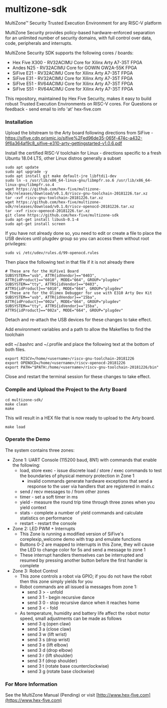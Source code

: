 # multizone-sdk
MultiZone™ Security Trusted Execution Environment for any RISC-V platform

MultiZone Security provides policy-based hardware-enforced separation for an unlimited number of security domains, with full control over data, code, peripherals and interrupts.

MultiZone Security SDK supports the following cores / boards:
 - Hex Five X300 - RV32ACIMU Core for Xilinx Arty A7-35T FPGA
 - Andes  N25 - RV32ACIMU Core for GOWIN GW2A-55K FPGA
 - SiFive E21 - RV32ACIMU Core for Xilinx Arty A7-35T FPGA 
 - SiFive E31 - RV32ACIMU Core for Xilinx Arty A7-35T FPGA
 - SiFIve E51 - RV64ACIMU Core for Xilinx Arty A7-35T FPGA
 - SiFIve S51 - RV64ACIMU Core for Xilinx Arty A7-35T FPGA

This repository, maintained by Hex Five Security, makes it easy to build robust Trusted Execution Environments on RISC-V cores.
For Questions or feedback - send email to info 'at' hex-five.com

### Installation ###

Upload the bitstream to the Arty board following directions from SiFive - https://sifive.cdn.prismic.io/sifive%2Fed96de35-065f-474c-a432-9f6a364af9c8_sifive-e310-arty-gettingstarted-v1.0.6.pdf

Install the certified RISC-V toolchain for Linux - directions specific to a fresh Ubuntu 18.04 LTS, other Linux distros generally a subset
 ```
 sudo apt update
 sudo apt upgrade -y
 sudo apt install git make default-jre libftdi1-dev
 sudo ln -s /usr/lib/x86_64-linux-gnu/libmpfr.so.6 /usr/lib/x86_64-linux-gnu/libmpfr.so.4
 wget https://github.com/hex-five/multizone-sdk/releases/download/v0.1.0/riscv-gnu-toolchain-20181226.tar.xz
 tar -xvf riscv-gnu-toolchain-20181226.tar.xz
 wget https://github.com/hex-five/multizone-sdk/releases/download/v0.1.0/riscv-openocd-20181226.tar.xz
 tar -xvf riscv-openocd-20181226.tar.xz
 git clone https://github.com/hex-five/multizone-sdk
 sudo apt-get install libusb-0.1-4
 sudo apt-get install screen
```

If you have not already done so, you need to edit or create a file to place the USB devices until plugdev group so you can access them without root privileges:
```
sudo vi /etc/udev/rules.d/99-openocd.rules
```
Then place the following text in that file if it is not already there
```
# These are for the HiFive1 Board
SUBSYSTEM=="usb", ATTR{idVendor}=="0403",
ATTR{idProduct}=="6010", MODE="664", GROUP="plugdev"
SUBSYSTEM=="tty", ATTRS{idVendor}=="0403",
ATTRS{idProduct}=="6010", MODE="664", GROUP="plugdev"
# These are for the Olimex Debugger for use with E310 Arty Dev Kit
SUBSYSTEM=="usb", ATTR{idVendor}=="15ba",
ATTR{idProduct}=="002a", MODE="664", GROUP="plugdev"
SUBSYSTEM=="tty", ATTRS{idVendor}=="15ba",
ATTRS{idProduct}=="002a", MODE="664", GROUP="plugdev"
```
Detach and re-attach the USB devices for these changes to take effect.

Add environment variables and a path to allow the Makefiles to find the toolchain

edit ~/.bashrc and ~/.profile and place the following text at the bottom of both files.
```
export RISCV=/home/<username>/riscv-gnu-toolchain-20181226
export OPENOCD=/home/<username>/riscv-openocd-20181226
export PATH="$PATH:/home/<username>/riscv-gnu-toolchain-20181226/bin"
```
Close and restart the terminal session for these changes to take effect.

### Compile and Upload the Project to the Arty Board ###

```
cd multizone-sdk/
make clean
make
```

This will result in a HEX file that is now ready to upload to the Arty board.

```
make load
```

### Operate the Demo ###

The system contains three zones:
 - Zone 1: UART Console (115200 baud, 8N1) with commands that enable the following:
   - load, store exec - issue discrete load / store / exec commands to test the boundaries of physical memory protection in Zone 1
     - invalid commands generate hardware exceptions that send a response to the user via handlers that are registered in main.c
   - send / recv messages to / from other zones
   - timer - set a soft timer in ms 
   - yield - measure the round trip time through three zones when you yield context
   - stats - complete a number of yield commands and calculate statistics on performance
   - restart - restart the console
 - Zone 2: LED PWM + Interrupts
   - This Zone is running a modified version of SiFive's coreplexip_welcome demo with trap and emulate functions
   - Buttons 0-2 are mapped to interrupts in this Zone, they will cause the LED to change color for 5s and send a message to zone 1
   - These interrupt handlers themselves can be interrupted and resumed by pressing another button before the first handler is complete
 - Zone 3: Robot Control
   - This zone controls a robot via GPIO; if you do not have the robot then this zone simply yields for you
   - Robot commands are all issued ia messages from zone 1:
     - send 3 > - unfold
     - send 3 1 - begin recursive dance
     - send 3 0 - stop recursive dance when it reaches home
     - send 3 < - fold
   - As temperature, humidity and battery life affect the robot motor speed, small adjustments can be made as follows
     - send 3 q (open claw)
     - send 3 a (close claw)
     - send 3 w (lift wrist)
     - send 3 s (drop wrist)
     - send 3 e (lift elbow)
     - send 3 d (drop elbow)
     - send 3 r (lift shoulder)
     - send 3 f (drop shoulder)
     - send 3 t (rotate base counterclockwise)
     - send 3 g (rotate base clockwise)
  
### For More Information ###

See the MultiZone Manual (Pending) or visit [http://www.hex-five.com](https://www.hex-five.com)
